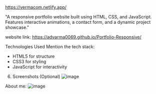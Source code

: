 https://vermacom.netlify.app/


"A responsive portfolio website built using HTML, CSS, and JavaScript. Features interactive animations, a contact form, and a dynamic project showcase."


website link:  https://advarma0069.github.io/Portfolio-Responsive/

Technologies Used
Mention the tech stack:
- HTML5 for structure
- CSS3 for styling
- JavaScript for interactivity
6. Screenshots (Optional)
![image](https://github.com/user-attachments/assets/c5685bbb-0603-4823-877e-e0bd9c00a0c1)

About me: 
![image](https://github.com/user-attachments/assets/c2219d1d-02cc-422c-8953-06e143de3b44)
